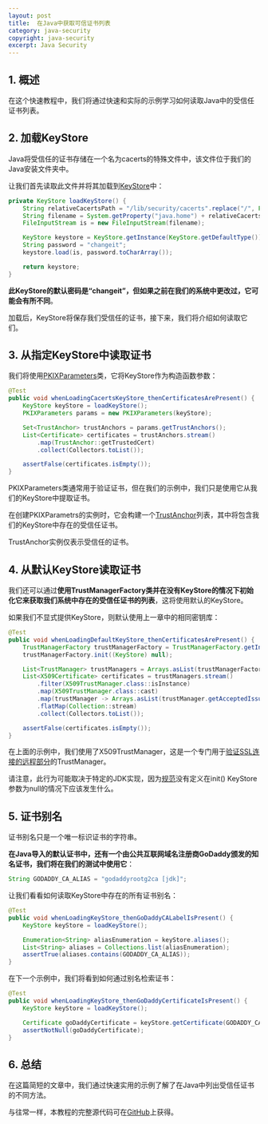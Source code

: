 ```yaml
---
layout: post
title:  在Java中获取可信证书列表
category: java-security
copyright: java-security
excerpt: Java Security
---
```


## 1. 概述

在这个快速教程中，我们将通过快速和实际的示例学习如何读取Java中的受信任证书列表。

## 2. 加载KeyStore

Java将受信任的证书存储在一个名为cacerts的特殊文件中，该文件位于我们的Java安装文件夹中。

让我们首先读取此文件并将其加载到[KeyStore](https://www.baeldung.com/java-keystore#what-is-a-keystore)中：

```java
private KeyStore loadKeyStore() {
    String relativeCacertsPath = "/lib/security/cacerts".replace("/", File.separator);
    String filename = System.getProperty("java.home") + relativeCacertsPath;
    FileInputStream is = new FileInputStream(filename);

    KeyStore keystore = KeyStore.getInstance(KeyStore.getDefaultType());
    String password = "changeit";
    keystore.load(is, password.toCharArray());

    return keystore;
}
```

**此KeyStore的默认密码是“changeit”，但如果之前在我们的系统中更改过，它可能会有所不同**。

加载后，KeyStore将保存我们受信任的证书，接下来，我们将介绍如何读取它们。

## 3. 从指定KeyStore中读取证书

我们将使用[PKIXParameters](https://docs.oracle.com/en/java/javase/11/docs/api/java.base/java/security/cert/PKIXParameters.html)类，它将KeyStore作为构造函数参数：

```java
@Test
public void whenLoadingCacertsKeyStore_thenCertificatesArePresent() {
    KeyStore keyStore = loadKeyStore();
    PKIXParameters params = new PKIXParameters(keyStore);

    Set<TrustAnchor> trustAnchors = params.getTrustAnchors();
    List<Certificate> certificates = trustAnchors.stream()
        .map(TrustAnchor::getTrustedCert)
        .collect(Collectors.toList());

    assertFalse(certificates.isEmpty());
}
```

PKIXParameters类通常用于验证证书，但在我们的示例中，我们只是使用它从我们的KeyStore中提取证书。

在创建PKIXParametrs的实例时，它会构建一个[TrustAnchor](https://docs.oracle.com/en/java/javase/11/docs/api/java.base/java/security/cert/TrustAnchor.html)列表，其中将包含我们的KeyStore中存在的受信任证书。

TrustAnchor实例仅表示受信任的证书。

## 4. 从默认KeyStore读取证书

我们还可以通过**使用TrustManagerFactory类并在没有KeyStore的情况下初始化它来获取我们系统中存在的受信任证书的列表**，这将使用默认的KeyStore。

如果我们不显式提供KeyStore，则默认使用上一章中的相同密钥库：

```java
@Test
public void whenLoadingDefaultKeyStore_thenCertificatesArePresent() {
    TrustManagerFactory trustManagerFactory = TrustManagerFactory.getInstance(TrustManagerFactory.getDefaultAlgorithm());
    trustManagerFactory.init((KeyStore) null);

    List<TrustManager> trustManagers = Arrays.asList(trustManagerFactory.getTrustManagers());
    List<X509Certificate> certificates = trustManagers.stream()
        .filter(X509TrustManager.class::isInstance)
        .map(X509TrustManager.class::cast)
        .map(trustManager -> Arrays.asList(trustManager.getAcceptedIssuers()))
        .flatMap(Collection::stream)
        .collect(Collectors.toList());

    assertFalse(certificates.isEmpty());
}
```

在上面的示例中，我们使用了X509TrustManager，这是一个专门用于[验证SSL连接的远程部分](https://www.baeldung.com/x-509-authentication-in-spring-security)的TrustManager。

请注意，此行为可能取决于特定的JDK实现，因为[规范](https://docs.oracle.com/en/java/javase/11/docs/api/java.base/javax/net/ssl/TrustManagerFactory.html#init(java.security.KeyStore))没有定义在init() KeyStore参数为null的情况下应该发生什么。

## 5. 证书别名

证书别名只是一个唯一标识证书的字符串。

**在Java导入的默认证书中，还有一个由公共互联网域名注册商GoDaddy颁发的知名证书，我们将在我们的测试中使用它**：

```java
String GODADDY_CA_ALIAS = "godaddyrootg2ca [jdk]";
```

让我们看看如何读取KeyStore中存在的所有证书别名：

```java
@Test
public void whenLoadingKeyStore_thenGoDaddyCALabelIsPresent() {
    KeyStore keyStore = loadKeyStore();

    Enumeration<String> aliasEnumeration = keyStore.aliases();
    List<String> aliases = Collections.list(aliasEnumeration);
    assertTrue(aliases.contains(GODADDY_CA_ALIAS));
}
```

在下一个示例中，我们将看到如何通过别名检索证书：

```java
@Test
public void whenLoadingKeyStore_thenGoDaddyCertificateIsPresent() {
    KeyStore keyStore = loadKeyStore();

    Certificate goDaddyCertificate = keyStore.getCertificate(GODADDY_CA_ALIAS);
    assertNotNull(goDaddyCertificate);
}
```

## 6. 总结

在这篇简短的文章中，我们通过快速实用的示例了解了在Java中列出受信任证书的不同方法。

与往常一样，本教程的完整源代码可在[GitHub](https://github.com/tuyucheng7/taketoday-tutorial4j/tree/master/java-core-modules/java-security-2)上获得。